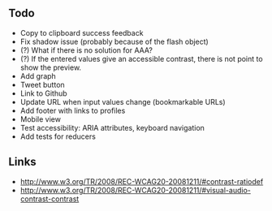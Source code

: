 ## Todo

* Copy to clipboard success feedback
* Fix shadow issue (probably because of the flash object)
* (?) What if there is no solution for AAA?
* (?) If the entered values give an accessible contrast, there is not point to show the preview.
* Add graph
* Tweet button
* Link to Github
* Update URL when input values change (bookmarkable URLs)
* Add footer with links to profiles
* Mobile view
* Test accessibility: ARIA attributes, keyboard navigation
* Add tests for reducers



## Links

* http://www.w3.org/TR/2008/REC-WCAG20-20081211/#contrast-ratiodef
* http://www.w3.org/TR/2008/REC-WCAG20-20081211/#visual-audio-contrast-contrast
